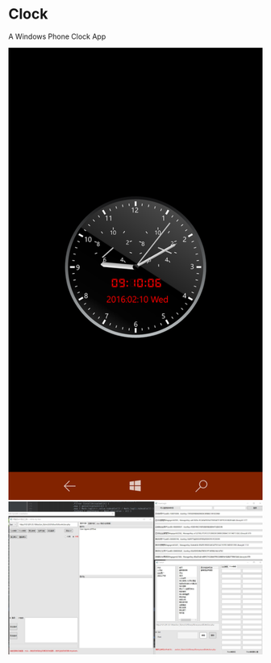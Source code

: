 # Clock
A Windows Phone Clock App

![Universial Windows APP 的时钟](https://raw.githubusercontent.com/DuckDeck/Clock/master/clock.png)
![WPF开发的API测试工具](https://raw.githubusercontent.com/DuckDeck/Clock/master/apttest.jpg)
